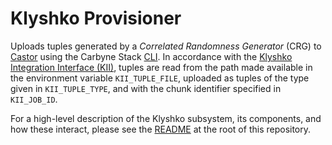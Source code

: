 # Klyshko Provisioner

Uploads tuples generated by a *Correlated Randomness Generator* (CRG) to
[Castor] using the Carbyne Stack [CLI]. In accordance with the
[Klyshko Integration Interface (KII)][kii], tuples are read from the path made
available in the environment variable `KII_TUPLE_FILE`, uploaded as tuples of
the type given in `KII_TUPLE_TYPE`, and with the chunk identifier specified in
`KII_JOB_ID`.

For a high-level description of the Klyshko subsystem, its components, and how
these interact, please see the [README] at the root of this repository.

[castor]: https://github.com/carbynestack/castor
[cli]: https://github.com/carbynestack/cli
[kii]: ../README.md#klyshko-integration-interface-kii
[readme]: ../README.md
